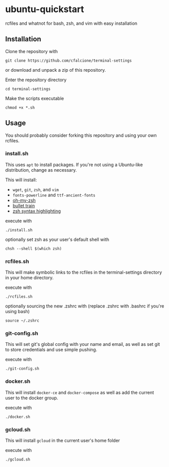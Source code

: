 # ubuntu-quickstart
rcfiles and whatnot for bash, zsh, and vim with easy installation

## Installation

Clone the repository with
```
git clone https://github.com/cfalcione/terminal-settings
```
or download and unpack a zip of this repository.

Enter the repository directory
```
cd terminal-settings
```

Make the scripts executable
```
chmod +x *.sh
```

## Usage

You should probably consider forking this repository and using your own rcfiles.

### install.sh
This uses `apt` to install packages. If you're not using a Ubuntu-like distribution, change as necessary.

 This will install:
+ `wget`, `git`, `zsh`, and `vim`
+ `fonts-powerline` and `ttf-ancient-fonts`
+ <a href="https://github.com/robbyrussell/oh-my-zsh">oh-my-zsh</a>
+ <a href="https://github.com/caiogondim/bullet-train.zsh">bullet train</a>
+ <a href="https://github.com/zsh-users/zsh-syntax-highlighting">zsh syntax highlighting</a>

execute with
```
./install.sh
```
optionally set zsh as your user's default shell with
```
chsh --shell $(which zsh)
```

### rcfiles.sh
This will make symbolic links to the rcfiles in the terminal-settings
directory in your home directory.

execute with
```
./rcfiles.sh
```
optionally sourcing the new .zshrc with (replace .zshrc with .bashrc if you're using bash)
```
source ~/.zshrc
```

### git-config.sh
This will set git's global config with your name and email, as well as set git to store credentials and use simple pushing.

execute with
```
./git-config.sh
```

### docker.sh
This will install `docker-ce` and `docker-compose` as well as add the current user to the docker group.

execute with
```
./docker.sh
```

### gcloud.sh
This will install `gcloud` in the current user's home folder

execute with
```
./gcloud.sh
```
